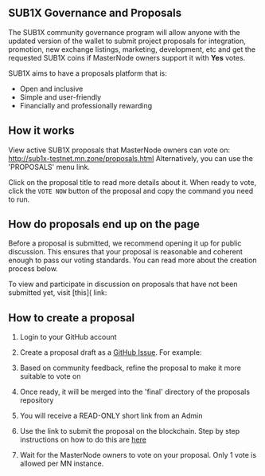 ## SUB1X Governance and Proposals

The SUB1X community governance program will allow anyone with the updated version of the wallet to submit project proposals for integration, promotion, new exchange listings, marketing, development, etc and get the requested SUB1X coins if MasterNode owners support it with **Yes** votes.

SUB1X aims to have a proposals platform that is:

* Open and inclusive
* Simple and user-friendly
* Financially and professionally rewarding

## How it works

View active SUB1X proposals that MasterNode owners can vote on: http://sub1x-testnet.mn.zone/proposals.html
Alternatively, you can use the 'PROPOSALS' menu link. 

Click on the proposal title to read more details about it. When ready to vote, click the `VOTE NOW` button of the proposal and copy the command you need to run.

## How do proposals end up on the page

Before a proposal is submitted, we recommend opening it up for public discussion. This ensures that your proposal is reasonable and coherent enough to pass our voting standards. You can read more about the creation process below.

To view and participate in discussion on proposals that have not been submitted yet, visit [this]( link:


## How to create a proposal
1. Login to your GitHub account
2. Create a proposal draft as a [GitHub Issue](). For example:

    
    
3. Based on community feedback, refine the proposal to make it more suitable to vote on
4. Once ready, it will be merged into the 'final' directory of the proposals repository
5. You will receive a READ-ONLY short link from an Admin
6. Use the link to submit the proposal on the blockchain. Step by step instructions on how to do this are [here]()
7. Wait for the MasterNode owners to vote on your proposal. Only 1 vote is allowed per MN instance. 
